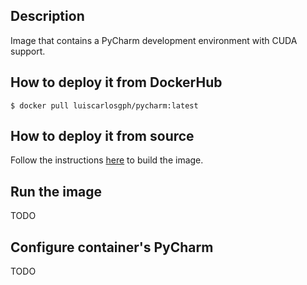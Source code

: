 Description
-----------

Image that contains a PyCharm development environment with CUDA support.

How to deploy it from DockerHub
-------------------------------
```
$ docker pull luiscarlosgph/pycharm:latest
```

How to deploy it from source
----------------------------

Follow the instructions [here](https://github.com/luiscarlosgph/docker-templates#how-to-use-any-of-the-templates) to build the image.

Run the image
-------------

TODO

Configure container's PyCharm
-----------------------------

TODO
